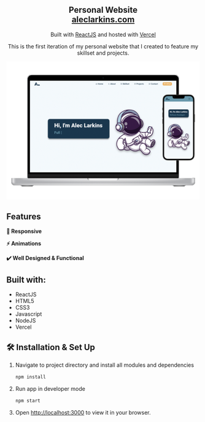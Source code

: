 <h2 align="center">
  Personal Website<br/>
  <a href="http://aleclarkins.com/" target="_blank">aleclarkins.com</a>
</h2>
<p align="center">
  Built with <a href="https://reactjs.org/" target="_blank">ReactJS</a> and hosted with <a href="https://vercel.com/" target="_blank">Vercel</a>
</p>
<p align="center">
This is the first iteration of my personal website that I created to feature my skillset and projects. 
</p>
<div align="center">
  <img alt="Mockup" src="./src/images/aleclarkins-site.png" />
</div>

## Features

**📱 Responsive**

**⚡️ Animations**

**✔️ Well Designed & Functional**

## Built with:

- ReactJS
- HTML5
- CSS3
- Javascript
- NodeJS
- Vercel

## 🛠 Installation & Set Up

1. Navigate to project directory and install all modules and dependencies

   ```sh
   npm install
   ```

2. Run app in developer mode

   ```sh
   npm start
   ```

3. Open [http://localhost:3000](http://localhost:3000) to view it in your browser.
